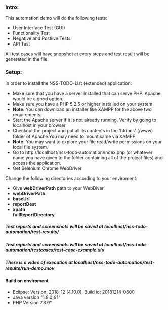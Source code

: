 <h3>Intro:</h3>
This automation demo will do the following tests:
<ul>
	<li>User Interface Test (GUI)</li>
	<li>Functionality Test</li>
	<li>Negative and Postiive Tests</li>
	<li>API Test</li>

</ul>
All test cases will have snopshot at every steps and test result will be genereted in the file.



<h3>Setup:</h3>

In order to install the NSS-TODO-List (extended) application:
<ul>
<li>Make sure that you have a server installed that can serve PHP. Apache would be a good option.</li>
<li>Make sure you have a PHP 5.2.5 or higher installed on your system.</li>
<li><strong>Note:</strong> You can download an installer like XAMPP for the above two requirements.</li>
<li>Start the Apache server if it is not already running. Verify by going to localhost in your browser</li>
<li>Checkout the project and put all its contents in the 'htdocs' (/www) folder of Apache.You may need to mount same via XAMPP</li>
<li><strong>Note:</strong> You may want to explore your file read/write permissions on your local file system.</li>
<li>Go to http://localhost/nss-todo-automation/index.php (or whatever name you have given to the folder containing all of the project files) and access the application.</li>
<li>Get Selenium Chrome WebDriver</li>
</ul>

Change the following directories according to your enviroment: 
<ul>
<li> Give <strong>webDriverPath</strong> path to your WebDiver</li>
<li><strong>webDriverPath</strong></li>
<li><strong>baseUrl</strong></li> 
<li><strong>reportDest</strong></li> 
<li><strong>xpath</strong></li>
<strong>fullReportDirectory</strong></ul>

<h5>Test reports and screenshots will be saved at <strong>localhost/nss-todo-automation/test-results/</strong></h5>
<h5>Test reports and screenshots will be saved at <strong>localhost/nss-todo-automation/testcases/test-case-example.xls</strong></h5>
<h5>There is a video of execution at <strong>localhost/nss-todo-automation/test-results/run-demo.mov</strong></h5>


<h4>Build on enviroment</h4>
<ul>
<li>Eclipse: Version: 2018-12 (4.10.0), Build id: 20181214-0600</li>
<li>Java version "1.8.0_91"</li>
<li>PHP Version 7.3.0"</li>
</ul>



